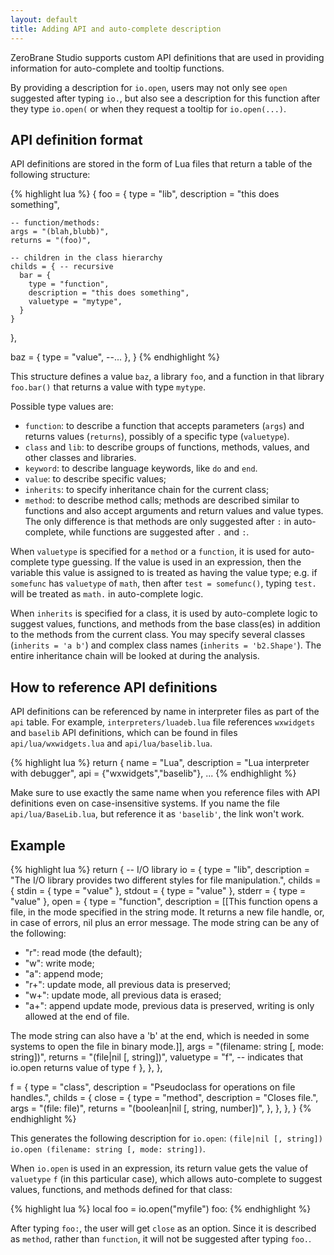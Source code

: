 ```yaml
---
layout: default
title: Adding API and auto-complete description
---
```


ZeroBrane Studio supports custom API definitions that are used in providing information for auto-complete and tooltip functions.

By providing a description for `io.open`, users may not only see `open` suggested after typing `io.`, but also see a description for this function after they type `io.open(` or when they request a tooltip for `io.open(...)`.

## API definition format

API definitions are stored in the form of Lua files that return a table of the following structure:

{% highlight lua %}
{
  foo = {
    type = "lib",
    description = "this does something",

    -- function/methods:
    args = "(blah,blubb)",
    returns = "(foo)",

    -- children in the class hierarchy
    childs = { -- recursive
      bar = {
        type = "function",
        description = "this does something",
        valuetype = "mytype",
      }
    }
  },

  baz = {
    type = "value",
    --...
  },
}
{% endhighlight %}

This structure defines a value `baz`, a library `foo`, and a function in that library `foo.bar()` that returns a value with type `mytype`.

Possible type values are:

- `function`: to describe a function that accepts parameters (`args`) and returns values (`returns`), possibly of a specific type (`valuetype`).
- `class` and `lib`: to describe groups of functions, methods, values, and other classes and libraries.
- `keyword`: to describe language keywords, like `do` and `end`.
- `value`: to describe specific values;
- `inherits`: to specify inheritance chain for the current class;
- `method`: to describe method calls; methods are described similar to functions and also accept arguments and return values and value types. The only difference is that methods are only suggested after `:` in auto-complete, while functions are suggested after `.` and `:`.

When `valuetype` is specified for a `method` or a `function`, it is used for auto-complete type guessing.
If the value is used in an expression, then the variable this value is assigned to is treated as having the value type;
e.g. if `somefunc` has `valuetype` of `math`, then after `test = somefunc()`, typing `test.` will be treated as `math.` in auto-complete logic.

When `inherits` is specified for a class, it is used by auto-complete logic to suggest values, functions, and methods from the base class(es) in addition to the methods from the current class.
You may specify several classes (`inherits = 'a b'`) and complex class names (`inherits = 'b2.Shape'`).
The entire inheritance chain will be looked at during the analysis.

## How to reference API definitions

API definitions can be referenced by name in interpreter files as part of the `api` table.
For example, `interpreters/luadeb.lua` file references `wxwidgets` and `baselib` API definitions, which can be found in files `api/lua/wxwidgets.lua` and `api/lua/baselib.lua`.

{% highlight lua %}
return {
  name = "Lua",
  description = "Lua interpreter with debugger",
  api = {"wxwidgets","baselib"},
  ...
{% endhighlight %}

Make sure to use exactly the same name when you reference files with API definitions even on case-insensitive systems.
If you name the file `api/lua/BaseLib.lua`, but reference it as `'baselib'`, the link won't work.

## Example

{% highlight lua %}
return {
  -- I/O library
  io = {
    type = "lib",
    description = "The I/O library provides two different styles for file manipulation.",
    childs = {
      stdin = { type = "value" },
      stdout = { type = "value" },
      stderr = { type = "value" },
      open = {
        type = "function",
        description = [[This function opens a file, in the mode specified in the string mode.
It returns a new file handle, or, in case of errors, nil plus an error message.
The mode string can be any of the following:

* "r": read mode (the default);
* "w": write mode;
* "a": append mode;
* "r+": update mode, all previous data is preserved;
* "w+": update mode, all previous data is erased;
* "a+": append update mode, previous data is preserved, writing is only allowed at the end of file.

The mode string can also have a 'b' at the end, which is needed in some systems to open the file in binary mode.]],
        args = "(filename: string [, mode: string])",
        returns = "(file|nil [, string])",
        valuetype = "f", -- indicates that io.open returns value of type `f`
      },
    },
  },

  f = {
    type = "class",
    description = "Pseudoclass for operations on file handles.",
    childs = {
      close = {
        type = "method",
        description = "Closes file.",
        args = "(file: file)",
        returns = "(boolean|nil [, string, number])",
      },
    },
  },
}
{% endhighlight %}

This generates the following description for `io.open`: `(file|nil [, string]) io.open (filename: string [, mode: string])`.

When `io.open` is used in an expression, its return value gets the value of `valuetype` `f` (in this particular case), which allows auto-complete to suggest values, functions, and methods defined for that class:

{% highlight lua %}
local foo = io.open("myfile")
foo:
{% endhighlight %}

After typing `foo:`, the user will get `close` as an option. Since it is described as `method`, rather than `function`, it will not be suggested after typing `foo.`.
